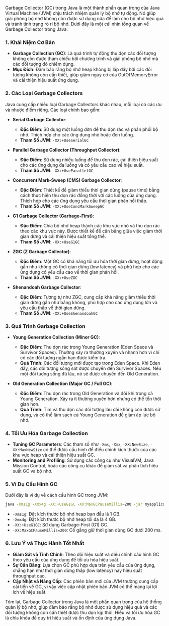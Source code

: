 
Garbage Collector (GC) trong Java là một thành phần quan trọng của Java Virtual Machine (JVM) chịu trách nhiệm quản lý bộ nhớ tự động. Nó giúp giải phóng bộ nhớ không còn được sử dụng nữa để làm cho bộ nhớ hiệu quả và tránh tình trạng rò rỉ bộ nhớ. Dưới đây là một cái nhìn tổng quan về Garbage Collector trong Java:

### 1. **Khái Niệm Cơ Bản**

- **Garbage Collection (GC)**: Là quá trình tự động thu dọn các đối tượng không còn được tham chiếu bởi chương trình và giải phóng bộ nhớ mà các đối tượng đó chiếm dụng.
- **Mục Đích**: Đảm bảo rằng bộ nhớ heap không bị lấp đầy bởi các đối tượng không còn cần thiết, giúp giảm nguy cơ của OutOfMemoryError và cải thiện hiệu suất ứng dụng.

### 2. **Các Loại Garbage Collectors**

Java cung cấp nhiều loại Garbage Collectors khác nhau, mỗi loại có các ưu và nhược điểm riêng. Các loại chính bao gồm:

- **Serial Garbage Collector**:
  - **Đặc Điểm**: Sử dụng một luồng đơn để thu dọn rác và phân phối bộ nhớ. Thích hợp cho các ứng dụng nhỏ hoặc đơn luồng.
  - **Tham Số JVM**: `-XX:+UseSerialGC`
  
- **Parallel Garbage Collector (Throughput Collector)**:
  - **Đặc Điểm**: Sử dụng nhiều luồng để thu dọn rác, cải thiện hiệu suất cho các ứng dụng đa luồng và có yêu cầu cao về hiệu suất.
  - **Tham Số JVM**: `-XX:+UseParallelGC`

- **Concurrent Mark-Sweep (CMS) Garbage Collector**:
  - **Đặc Điểm**: Thiết kế để giảm thiểu thời gian dừng (pause time) bằng cách thực hiện thu dọn rác đồng thời với các luồng của ứng dụng. Thích hợp cho các ứng dụng yêu cầu thời gian phản hồi thấp.
  - **Tham Số JVM**: `-XX:+UseConcMarkSweepGC`
  
- **G1 Garbage Collector (Garbage-First)**:
  - **Đặc Điểm**: Chia bộ nhớ heap thành các khu vực nhỏ và thu dọn rác theo các khu vực này. Được thiết kế để cân bằng giữa việc giảm thời gian dừng và cải thiện hiệu suất tổng thể.
  - **Tham Số JVM**: `-XX:+UseG1GC`
  
- **ZGC (Z Garbage Collector)**:
  - **Đặc Điểm**: Một GC có khả năng tối ưu hóa thời gian dừng, hoạt động gần như không có thời gian dừng (low latency) và phù hợp cho các ứng dụng có yêu cầu cao về thời gian phản hồi.
  - **Tham Số JVM**: `-XX:+UseZGC`

- **Shenandoah Garbage Collector**:
  - **Đặc Điểm**: Tương tự như ZGC, cung cấp khả năng giảm thiểu thời gian dừng gần như bằng không, phù hợp cho các ứng dụng lớn và yêu cầu thấp về thời gian dừng.
  - **Tham Số JVM**: `-XX:+UseShenandoahGC`

### 3. **Quá Trình Garbage Collection**

- **Young Generation Collection (Minor GC)**:
  - **Đặc Điểm**: Thu dọn rác trong Young Generation (Eden Space và Survivor Spaces). Thường xảy ra thường xuyên và nhanh hơn vì chỉ có các đối tượng ngắn hạn được kiểm tra.
  - **Quá Trình**: Các đối tượng mới được tạo trong Eden Space. Khi Eden đầy, các đối tượng sống sót được chuyển đến Survivor Spaces. Nếu một đối tượng sống đủ lâu, nó sẽ được chuyển đến Old Generation.

- **Old Generation Collection (Major GC / Full GC)**:
  - **Đặc Điểm**: Thu dọn rác trong Old Generation và đôi khi trong cả Young Generation. Xảy ra ít thường xuyên hơn nhưng có thể tốn thời gian hơn.
  - **Quá Trình**: Tìm và thu dọn các đối tượng lâu dài không còn được sử dụng, và có thể làm sạch cả Young Generation để giảm áp lực bộ nhớ.

### 4. **Tối Ưu Hóa Garbage Collection**

- **Tuning GC Parameters**: Các tham số như `-Xms`, `-Xmx`, `-XX:NewSize`, `-XX:MaxNewSize` có thể được cấu hình để điều chỉnh kích thước của các khu vực heap và cải thiện hiệu suất GC.
- **Monitoring and Profiling**: Sử dụng các công cụ như VisualVM, Java Mission Control, hoặc các công cụ khác để giám sát và phân tích hiệu suất GC và bộ nhớ.

### 5. **Ví Dụ Cấu Hình GC**

Dưới đây là ví dụ về cách cấu hình GC trong JVM:

```sh
java -Xms1g -Xmx4g -XX:+UseG1GC -XX:MaxGCPauseMillis=200 -jar myapplication.jar
```

- `-Xms1g`: Đặt kích thước bộ nhớ heap ban đầu là 1 GB.
- `-Xmx4g`: Đặt kích thước bộ nhớ heap tối đa là 4 GB.
- `-XX:+UseG1GC`: Sử dụng Garbage-First (G1) GC.
- `-XX:MaxGCPauseMillis=200`: Cố gắng giữ thời gian dừng GC dưới 200 ms.

### 6. **Lưu Ý và Thực Hành Tốt Nhất**

- **Giám Sát và Tinh Chỉnh**: Theo dõi hiệu suất và điều chỉnh cấu hình GC theo yêu cầu của ứng dụng để tối ưu hóa hiệu suất.
- **Sự Cân Bằng**: Lựa chọn GC phù hợp dựa trên yêu cầu của ứng dụng, chẳng hạn như thời gian dừng thấp (low latency) hay hiệu suất throughput cao.
- **Cập Nhật và Nâng Cấp**: Các phiên bản mới của JVM thường cung cấp cải tiến về GC, vì vậy việc cập nhật phiên bản JVM có thể mang lại lợi ích về hiệu suất.

Tóm lại, Garbage Collector trong Java là một phần quan trọng của hệ thống quản lý bộ nhớ, giúp đảm bảo rằng bộ nhớ được sử dụng hiệu quả và các đối tượng không còn cần thiết được thu dọn kịp thời. Hiểu và tối ưu hóa GC là chìa khóa để duy trì hiệu suất và ổn định của ứng dụng Java.